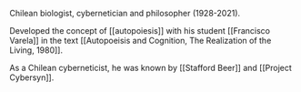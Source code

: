 Chilean biologist, cybernetician and philosopher (1928-2021). 

Developed the concept of [[autopoiesis]] with his student [[Francisco Varela]] in the text [[Autopoeisis and Cognition, The Realization of the Living, 1980]]. 

As a Chilean cyberneticist, he was known by [[Stafford Beer]] and [[Project Cybersyn]].
